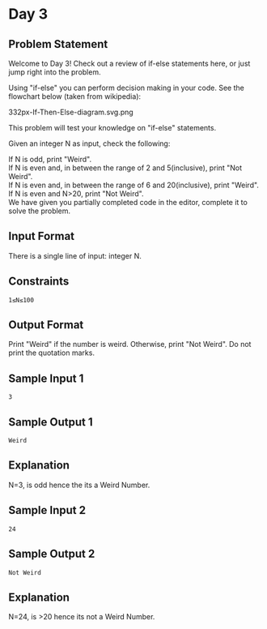 # Day 3

## Problem Statement

Welcome to Day 3! Check out a review of if-else statements here, or just jump right into the problem.

Using "if-else" you can perform decision making in your code. See the flowchart below (taken from wikipedia):

332px-If-Then-Else-diagram.svg.png

This problem will test your knowledge on "if-else" statements.

Given an integer N as input, check the following:

If N is odd, print "Weird".  
If N is even and, in between the range of 2 and 5(inclusive), print "Not Weird".  
If N is even and, in between the range of 6 and 20(inclusive), print "Weird".  
If N is even and N>20, print "Not Weird".  
We have given you partially completed code in the editor, complete it to solve the problem.  

## Input Format

There is a single line of input: integer N.

## Constraints
```
1≤N≤100
```
## Output Format

Print "Weird" if the number is weird. Otherwise, print "Not Weird". Do not print the quotation marks.

## Sample Input 1
```
3
```
## Sample Output 1
```
Weird
```
## Explanation
N=3, is odd hence the its a Weird Number.

## Sample Input 2
```
24
```
## Sample Output 2
```
Not Weird
```
## Explanation
N=24, is >20 hence its not a Weird Number.
